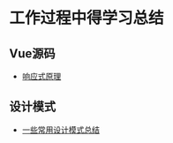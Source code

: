 # 工作过程中得学习总结

## Vue源码

- [响应式原理](https://github.com/tinn2015/Notes/blob/master/docs/vue%E6%BA%90%E7%A0%81%E5%88%86%E6%9E%90/%E5%93%8D%E5%BA%94%E5%BC%8F%E5%8E%9F%E7%90%86/index.md)

## 设计模式

- [一些常用设计模式总结](https://github.com/tinn2015/Notes/blob/master/docs/%e8%ae%be%e8%ae%a1%e6%a8%a1%e5%bc%8f/index.md)
